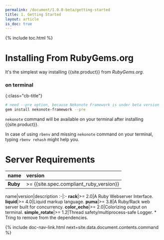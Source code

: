 ```yaml
---
permalink: /document/1.0.0-beta/getting-started
title: 1. Getting Started
layout: article
is_doc: true
---
```


{% include toc.html %}

# Installing From RubyGems.org

It's the simplest way installing {{site.product}} from _RubyGems.org_.

### on terminal
{:class="cb-title"}
```bash
# need --pre option, because Nekonote Framework is under beta version
gem install nekonote-framework --pre
```

`nekonote` command will be available on your terminal after installing {{site.product}}.

<p class="tip">In case of using <code>rbenv</code> and missing <code>nekonote</code> command on your terminal, typing <code>rbenv rehash</code> might help you.</p>

# Server Requirements

name|version
:-|:-
**Ruby**|>= {{site.spec.compliant_ruby_version}}

name|version|description
:-|:-
**rack**|>= 2.0|A Ruby Webserver Interface.
**liquid**|>= 4.0|Liquid markup language.
**puma**|>= 3.8|A Ruby/Rack web server built for concurrency.
**color_echo**|>= 2.0|Colorizing output on terminal.
**simple_rotate**|>= 1.2|Thread safety/multiprocess-safe Logger. * Tring to remove from the dependencies.

{% include doc-nav-link.html next=site.data.document.contents.command %}
